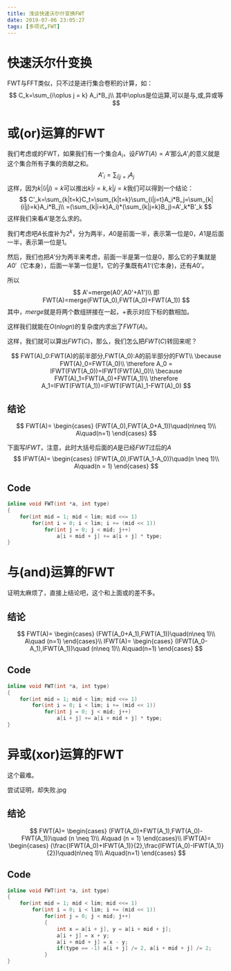 ```yaml
---
title: 浅谈快速沃尔什变换FWT
date: 2019-07-06 23:05:27
tags: [多项式,FWT]
---
```


# 快速沃尔什变换

FWT与FFT类似，只不过是进行集合卷积的计算，如：
$$
C_k=\sum_{i\oplus j = k} A_i*B_j\\
其中\oplus是位运算,可以是与,或,异或等
$$
<!--more-->

# 或(or)运算的FWT

我们考虑或的FWT，如果我们有一个集合$A_i$，设$FWT(A)=A'$那么$A'_i$的意义就是这个集合所有子集的贡献之和。
$$
A'_i=\sum_{i|j=i}A_j
$$
这样，因为$k|(i|j)=k$可以推出$k|i=k,k|j=k$我们可以得到一个结论：
$$
C'_k=\sum_{k|t=k}C_t=\sum_{k|t=k}\sum_{i|j=t}A_i*B_j=\sum_{k|(i|j)=k}A_i*B_j\\
=(\sum_{k|i=k}A_i)*(\sum_{k|j=k}B_j)=A'_k*B'_k
$$
这样我们来看$A'$是怎么求的。

我们考虑吧$A$长度补为$2^k$，分为两半，$A0$是前面一半，表示第一位是0，$A1$是后面一半，表示第一位是1。

然后，我们也把$A'$分为两半来考虑，前面一半是第一位是0，那么它的子集就是$A0'$（它本身），后面一半第一位是1，它的子集既有$A1‘$(它本身)，还有$A0’$。

所以
$$
A'=merge(A0',A0'+A1')\\
即FWT(A)=merge(FWT(A_0),FWT(A_0)+FWT(A_1))
$$
其中，$merge$就是将两个数组拼接在一起，$+$表示对应下标的数相加。

这样我们就能在$O(nlogn)$的复杂度内求出了$FWT(A)$。

这样，我们就可以算出$FWT(C)$，那么，我们怎么把$FWT(C)$转回来呢？

$$
FWT(A)_0:FWT(A)的前半部分,FWT(A_0):A的前半部分的FWT\\
\because FWT(A)_0=FWT(A_0)\\
\therefore A_0 = IFWT(FWT(A_0))=IFWT(FWT(A)_0)\\
\because FWT(A)_1=FWT(A_0)+FWT(A_1)\\
\therefore A_1=IFWT(FWT(A_1))=IFWT(FWT(A)_1-FWT(A)_0)
$$

## 结论

$$
FWT(A)=
\begin{cases}
(FWT(A_0),FWT(A_0+A_1))\quad(n\neq 1)\\
A\quad(n=1)
\end{cases}
$$

下面写$IFWT$，注意，此时大括号后面的$A$是已经$FWT$过后的$A$
$$
IFWT(A)=
\begin{cases}
(IFWT(A_0),IFWT(A_1-A_0))\quad(n \neq 1)\\
A\quad(n = 1)
\end{cases}
$$

## Code

```c++
inline void FWT(int *a, int type)
{
    for(int mid = 1; mid < lim; mid <<= 1)
        for(int i = 0; i < lim; i += (mid << 1))
        	for(int j = 0; j < mid; j++)
            	a[i + mid + j] += a[i + j] * type;
}
```

# 与(and)运算的FWT

证明太麻烦了，直接上结论吧，这个和上面或的差不多。

## 结论

$$
FWT(A)=
\begin{cases}
(FWT(A_0+A_1),FWT(A_1))\quad(n\neq 1)\\
A\quad (n=1)
\end{cases}\\
IFWT(A)=
\begin{cases}
(IFWT(A_0-A_1),IFWT(A_1))\quad (n\neq 1)\\
A\quad(n=1)
\end{cases}
$$

## Code

```c++
inline void FWT(int *a, int type)
{
	for(int mid = 1; mid < lim; mid <<= 1)
		for(int i = 0; i < lim; i += (mid << 1))
			for(int j = 0; j < mid; j++)
				a[i + j] += a[i + mid + j] * type;
}
```



# 异或(xor)运算的FWT

这个最难。

尝试证明，却失败.jpg

## 结论

$$
FWT(A)=
\begin{cases}
(FWT(A_0)+FWT(A_1),FWT(A_0)-FWT(A_1))\quad (n \neq 1)\\
A\quad (n = 1)
\end{cases}\\
IFWT(A)=
\begin{cases}
(\frac{IFWT(A_0)+IFWT(A_1)}{2},\frac{IFWT(A_0)-IFWT(A_1)}{2})\quad(n\neq 1)\\
A\quad(n=1)
\end{cases}
$$
## Code

```c++
inline void FWT(int *a, int type)
{
    for(int mid = 1; mid < lim; mid <<= 1)
        for(int i = 0; i < lim; i += (mid << 1))
            for(int j = 0; j < mid; j++)
            {
                int x = a[i + j], y = a[i + mid + j];
                a[i + j] = x + y;
                a[i + mid + j] = x - y;
                if(type == -1) a[i + j] /= 2, a[i + mid + j] /= 2;
            }
}
```





